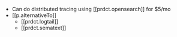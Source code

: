 
- Can do distributed tracing using [[prdct.opensearch]] for $5/mo
- [[p.alternativeTo]] 
  - [[prdct.logtail]]
  - [[prdct.sematext]]
